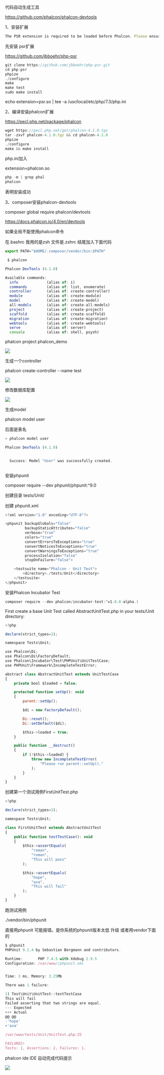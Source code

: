 代码自动生成工具

https://github.com/phalcon/phalcon-devtools



1、安装扩展



```javascript
The PSR extension is required to be loaded before Phalcon. Please ensure that it is available in your system
```



先安装 psr扩展



https://github.com/jbboehr/php-psr



```javascript
git clone https://github.com/jbboehr/php-psr.git
cd php-psr
phpize
./configure
make
make test
sudo make install
```





 echo extension=psr.so | tee -a /usr/local/etc/php/7.3/php.ini 



2、编译安装phalcon扩展



https://pecl.php.net/package/phalcon



```javascript
wget https://pecl.php.net/get/phalcon-4.1.0.tgz
tar -zxvf phalcon-4.1.0.tgz && cd phalcon-4.1.0
phpize
./configure
make && make install
```



php.ini加入



extension=phalcon.so



```javascript
php -m | grep phal
phalcon
```



表明安装成功



3、composer安装phalcon-devtools



composer global require phalcon/devtools



https://docs.phalcon.io/4.0/en/devtools





如果全局不能使用phalcon命令



在.bashrc 我用的是zsh  文件是.zshrc  结尾加入下面代码



```javascript
export PATH="$HOME/.composer/vendor/bin:$PATH"
```



```javascript
 $ phalcon

Phalcon DevTools (4.1.0)

Available commands:
  info             (alias of: i)
  commands         (alias of: list, enumerate)
  controller       (alias of: create-controller)
  module           (alias of: create-module)
  model            (alias of: create-model)
  all-models       (alias of: create-all-models)
  project          (alias of: create-project)
  scaffold         (alias of: create-scaffold)
  migration        (alias of: create-migration)
  webtools         (alias of: create-webtools)
  serve            (alias of: server)
  console          (alias of: shell, psysh)
```





phalcon project phalcon_demo



![](https://gitee.com/hxc8/images8/raw/master/img/202407191106737.jpg)





生成一个controller





phalcon create-controller --name test



![](https://gitee.com/hxc8/images8/raw/master/img/202407191106246.jpg)





修改数据库配置

![](https://gitee.com/hxc8/images8/raw/master/img/202407191106732.jpg)





生成model





phalcon model user 



后面是表名



```javascript
> phalcon model user 

Phalcon DevTools (4.1.0)

                                                   
  Success: Model "User" was successfully created.  
                                                   

```







安装phpunit



composer require --dev phpunit/phpunit:^9.0



创建目录 tests/Unit/



创建 phpunit.xml



```javascript
<?xml version="1.0" encoding="UTF-8"?>

<phpunit backupGlobals="false"
         backupStaticAttributes="false"
         verbose="true"
         colors="true"
         convertErrorsToExceptions="true"
         convertNoticesToExceptions="true"
         convertWarningsToExceptions="true"
         processIsolation="false"
         stopOnFailure="false">

    <testsuite name="Phalcon - Unit Test">
        <directory>./tests/Unit</directory>
    </testsuite>
</phpunit>
```





安装Phalcon Incubator Test



```javascript
composer require --dev phalcon/incubator-test:^v1.0.0-alpha.1
```



First create a base Unit Test called AbstractUnitTest.php in your tests/Unit directory:



```javascript
<?php

declare(strict_types=1);

namespace Tests\Unit;

use Phalcon\Di;
use Phalcon\Di\FactoryDefault;
use Phalcon\Incubator\Test\PHPUnit\UnitTestCase;
use PHPUnit\Framework\IncompleteTestError;

abstract class AbstractUnitTest extends UnitTestCase
{
    private bool $loaded = false;

    protected function setUp(): void
    {
        parent::setUp();

        $di = new FactoryDefault();

        Di::reset();
        Di::setDefault($di);

        $this->loaded = true;
    }

    public function __destruct()
    {
        if (!$this->loaded) {
            throw new IncompleteTestError(
                "Please run parent::setUp()."
            );
        }
    }
}
```



创建第一个测试用例FirstUnitTest.php

```javascript
<?php

declare(strict_types=1);

namespace Tests\Unit;

class FirstUnitTest extends AbstractUnitTest
{
    public function testTestCase(): void
    {
        $this->assertEquals(
            "roman",
            "roman",
            "This will pass"
        );

        $this->assertEquals(
            "hope",
            "ava",
            "This will fail"
        );
    }
}
```



跑测试用例



./vendor/bin/phpunit



直接用phpunit 可能报错。是你系统的phpunit版本太低  升级 或者用vendor下面的



```javascript
$ phpunit
PHPUnit 9.1.4 by Sebastian Bergmann and contributors.

Runtime:       PHP 7.4.5 with Xdebug 2.9.5
Configuration: /var/www//phpunit.xml


Time: 3 ms, Memory: 3.25Mb

There was 1 failure:

1) Test\Unit\UnitTest::testTestCase
This will fail
Failed asserting that two strings are equal.
--- Expected
+++ Actual
@@ @@
-'hope'
+'ava'

/var/www/tests/Unit/UnitTest.php:25

FAILURES!
Tests: 1, Assertions: 2, Failures: 1.
```





phalcon ide IDE 自动完成代码提示



![](https://gitee.com/hxc8/images8/raw/master/img/202407191106175.jpg)

